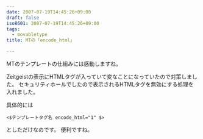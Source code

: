 ```yaml
---
date: 2007-07-19T14:45:26+09:00
draft: false
iso8601: 2007-07-19T14:45:26+09:00
tags:
  - movabletype
title: MTの「encode_html」

---
```


MTのテンプレートの仕組みには感動しますね。

Zeitgeistの表示にHTMLタグが入っていて変なことになっていたので対策しました。
セキュリティホールでしたので表示されるHTMLタグを無効にする処理を入れました。

具体的には

```text
<$テンプレートタグ名 encode_html="1" $>
```

としただけなのです。
便利ですね。
